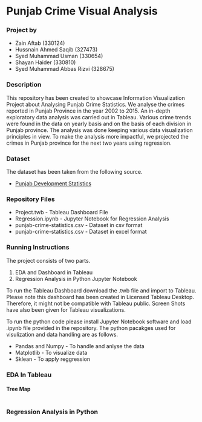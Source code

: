 # Punjab Crime Visual Analysis

### Project by 

- Zain Aftab 		               (330124)
- Hussnain Ahmed Saqib 	       (327473)
- Syed Muhammad Usman          (330654)
- Shayan Haider 		           (330810)
- Syed Muhammad Abbas Rizvi    (328675)

### Description 
This repository has been created to showcase Information Visualization Project about Analysing Punjab Crime Statistics. We analyse the crimes reported in Punjab Province in the year 2002 to 2015. An in-depth exploratory data analysis was carried out in Tableau. Various crime trends were found in the data on yearly basis and on the basis of each division in Punjab province. The analysis was done keeping various data visualization principles in view. To make the analysis more impactful, we projected the crimes in Punjab province for the next two years using regression.

### Dataset
The dataset has been taken from the following source. 
- <a href="http://bos.gop.pk/developmentstat">Punjab Development Statistics</a>

### Repository Files
- Project.twb - Tableau Dashboard File
- Regression.ipynb - Jupyter Notebook for Regression Analysis
- punjab-crime-statistics.csv - Dataset in csv format
- punjab-crime-statistics.csv - Dataset in excel format


### Running Instructions

The project consists of two parts.
1. EDA and Dashboard in Tableau
2. Regression Analysis in Python Jupyter Notebook

To run the Tableau Dashboard download the .twb file and import to Tableau. Please note this dashboard has been created in Licensed Tableau Desktop. Therefore, it might not be compatible with Tableau public. Screen Shots have also been given for Tableau visualizations. 

To run the python code please install Jupyter Notebook software and load .ipynb file provided in the repository. The python pacakges used for visulization and data handling are as follows.
- Pandas and Numpy - To handle and anlyse the data
- Matplotlib - To visualize data
- Sklean - To apply reggression

### EDA In Tableau
#### Tree Map
<p>
    <img src="https://github.com/smusman/Punjab-Crime-Visual-Analysis/blob/main/images/Picture1.png" alt>
</p>


### Regression Analysis in Python

